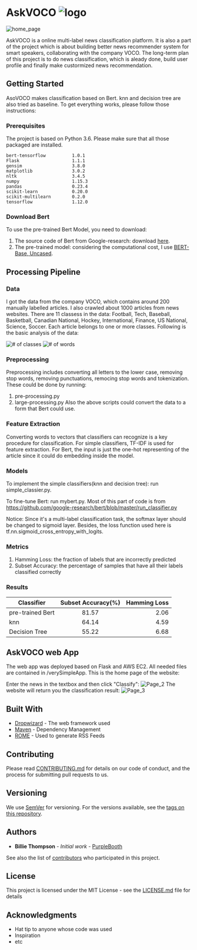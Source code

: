 # AskVOCO ![logo](https://github.com/yimeng0701/Voice-recommender-system-for-Smart-Speakers/blob/master/verySimpleApp/voco.png "Logo Title Text 1")
![home_page](https://github.com/yimeng0701/Voice-recommender-system-for-Smart-Speakers/blob/master/verySimpleApp/home_page.png "Logo Title Text 1")

AskVOCO is a online multi-label news classification platform. It is also a part of the project which is about building better news recommender system for smart speakers, collaborating with the company VOCO. The long-term plan of this project is to do news classification, which is aleady done, build user profile and finally make custormized news recommendation.

## Getting Started

AsoVOCO makes classification based on Bert. knn and decision tree are also tried as baseline. To get everything works, please follow those instructions:

### Prerequisites

The project is based on Python 3.6. Please make sure that all those packaged are installed.

```
bert-tensorflow          1.0.1
Flask                    1.1.1
gensim                   3.8.0
matplotlib               3.0.2
nltk                     3.4.5
numpy                    1.15.3
pandas                   0.23.4
scikit-learn             0.20.0
scikit-multilearn        0.2.0
tensorflow               1.12.0
```

### Download Bert
To use the pre-trained Bert Model, you need to download:
1. The source code of Bert from Google-research: download [here](https://github.com/google-research/bert.git).
2. The pre-trained model: considering the computational cost, I use [BERT-Base, Uncased](https://storage.googleapis.com/bert_models/2018_10_18/uncased_L-12_H-768_A-12.zip).

## Processing Pipeline

### Data
I got the data from the company VOCO, which contains around 200 manually labelled articles. I also crawled about 1000 articles from news websites. There are 11 classess in the data: Football, Tech, Baseball, Basketball, Canadian National, Hockey, International, Finance, US National, Science, Soccer. Each article belongs to one or more classes. Following is the basic analysis of the data:

![# of classes](https://github.com/yimeng0701/Voice-recommender-system-for-Smart-Speakers/blob/master/data/EDA/num_classes.png "Logo Title Text 1")
![# of words](https://github.com/yimeng0701/Voice-recommender-system-for-Smart-Speakers/blob/master/data/EDA/hist.png "Logo Title Text 1")

### Preprocessing
Preprocessing includes converting all letters to the lower case, removing stop words, removing punctuations, remocing stop words and tokenization. These could be done by running:
1. pre-processing.py
2. large-processing.py
Also the above scripts could convert the data to a form that Bert could use.
### Feature Extraction
Converting words to vectors that classifiers can recognize is a key procedure for classification. For simple classifiers, TF-IDF is used for feature extraction. For Bert, the input is just the one-hot representing of the article since it could do embedding inside the model.

### Models
To implement the simple classifiers(knn and decision tree): run simple_classier.py.

To fine-tune Bert: run mybert.py. Most of this part of code is from https://github.com/google-research/bert/blob/master/run_classifier.py

Notice: Since it's a multi-label classification task, the softmax layer should be changed to sigmoid layer. Besides, the loss function used here is tf.nn.sigmoid_cross_entropy_with_logits.

### Metrics
1. Hamming Loss:  the fraction of labels that are incorrectly predicted
2. Subset Accuracy: the percentage of samples that have all their labels classified correctly

### Results
| Classifier        | Subset Accuracy(%)           | Hamming Loss  |
| ------------- |:-------------:| -----:|
| pre-trained Bert| 81.57 | 2.06 |
| knn      | 64.14      |  4.59 |
| Decision Tree | 55.22      |    6.68 |


## AskVOCO web App

The web app was deployed based on Flask and AWS EC2. All needed files are contained in /verySimpleApp. 
This is the home page of the website:

Enter the news in the textbox and then click "Classify":
![Page_2](https://github.com/yimeng0701/Voice-recommender-system-for-Smart-Speakers/blob/master/Page_2.png "Logo Title Text 1")
The website will return you the classification result:
![Page_3](https://github.com/yimeng0701/Voice-recommender-system-for-Smart-Speakers/blob/master/Page_3.png "Logo Title Text 1")

## Built With

* [Dropwizard](http://www.dropwizard.io/1.0.2/docs/) - The web framework used
* [Maven](https://maven.apache.org/) - Dependency Management
* [ROME](https://rometools.github.io/rome/) - Used to generate RSS Feeds

## Contributing

Please read [CONTRIBUTING.md](https://gist.github.com/PurpleBooth/b24679402957c63ec426) for details on our code of conduct, and the process for submitting pull requests to us.

## Versioning

We use [SemVer](http://semver.org/) for versioning. For the versions available, see the [tags on this repository](https://github.com/your/project/tags). 

## Authors

* **Billie Thompson** - *Initial work* - [PurpleBooth](https://github.com/PurpleBooth)

See also the list of [contributors](https://github.com/your/project/contributors) who participated in this project.

## License

This project is licensed under the MIT License - see the [LICENSE.md](LICENSE.md) file for details

## Acknowledgments

* Hat tip to anyone whose code was used
* Inspiration
* etc
